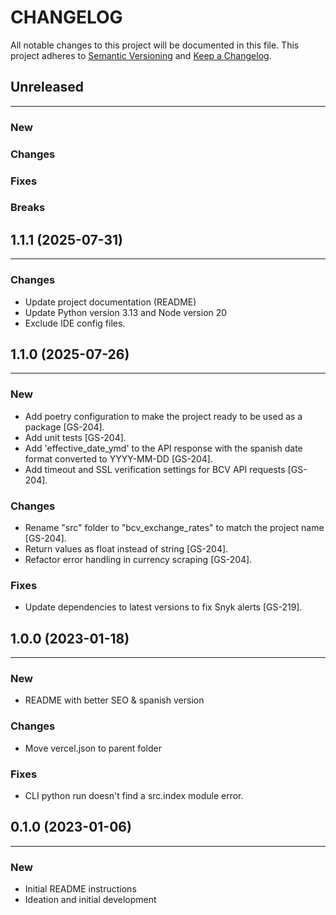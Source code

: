 # CHANGELOG

All notable changes to this project will be documented in this file.
This project adheres to [Semantic Versioning](http://semver.org/) and [Keep a Changelog](http://keepachangelog.com/).



## Unreleased
---

### New

### Changes

### Fixes

### Breaks


## 1.1.1 (2025-07-31)
---

### Changes
- Update project documentation (README)
- Update Python version 3.13 and Node version 20
- Exclude IDE config files.


## 1.1.0 (2025-07-26)
---

### New
- Add poetry configuration to make the project ready to be used as a package [GS-204].
- Add unit tests [GS-204].
- Add 'effective_date_ymd' to the API response with the spanish date format converted to YYYY-MM-DD [GS-204].
- Add timeout and SSL verification settings for BCV API requests [GS-204].

### Changes
- Rename "src" folder to "bcv_exchange_rates" to match the project name [GS-204].
- Return values as float instead of string [GS-204].
- Refactor error handling in currency scraping [GS-204].

### Fixes
- Update dependencies to latest versions to fix Snyk alerts [GS-219].


## 1.0.0 (2023-01-18)
---

### New
- README with better SEO & spanish version

### Changes
- Move vercel.json to parent folder

### Fixes
- CLI python run doesn't find a src.index module error.


## 0.1.0 (2023-01-06)
---

### New
- Initial README instructions
- Ideation and initial development
